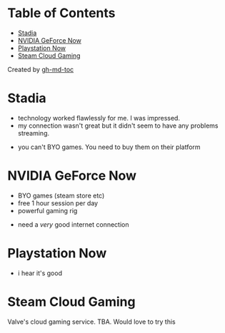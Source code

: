 
Table of Contents
=================

   * [Stadia](#stadia)
   * [NVIDIA GeForce Now](#nvidia-geforce-now)
   * [Playstation Now](#playstation-now)
   * [Steam Cloud Gaming](#steam-cloud-gaming)

Created by [gh-md-toc](https://github.com/ekalinin/github-markdown-toc)



# Stadia

+ technology worked flawlessly for me. I was impressed.
+ my connection wasn't great but it didn't seem to have any problems streaming.
- you can't BYO games. You need to buy them on their platform

# NVIDIA GeForce Now

+ BYO games (steam store etc)
+ free 1 hour session per day
+ powerful gaming rig
- need a _very_ good internet connection

# Playstation Now

+ i hear it's good

# Steam Cloud Gaming

Valve's cloud gaming service. TBA. Would love to try this